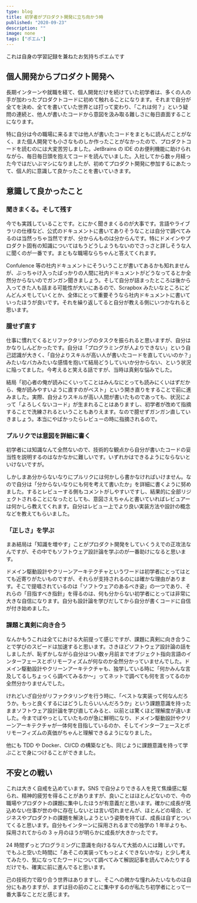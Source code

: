 ```yaml
---
type: blog
title: 初学者がプロダクト開発に立ち向かう時
published: "2020-09-23"
description: ""
image: none
tags: ["ポエム"]
---
```


これは自身の学習記録を兼ねたお気持ちポエムです

## 個人開発からプロダクト開発へ

長期インターンや就職を経て、個人開発だけを続けていた初学者は、多くの人の手が加わったプロダクトコードに初めて触れることになります。それまで自分が全てを決め、全てを書いていた世界とは打って変わり、「これは何？」という疑問の連続と、他人が書いたコードから意図を汲み取る難しさに毎日直面することになります。

特に自分は今の職場に来るまでは他人が書いたコードをまともに読んだことがなく、また個人開発でも小さなものしか作ったことがなかったので、プロダクトコードを読むのには大変苦労しました。JetBrains の IDE のお便利機能に助けられながら、毎日毎日頭を抱えてコードを読んでいました。入社してから数ヶ月経った今ではだいぶマシになりましたが、初めてプロダクト開発に参加するにあたって、個人的に意識して良かったことを書いていきます。

## 意識して良かったこと

### 聞きまくる。そして残す

今でも実践していることです。とにかく聞きまくるのが大事です。言語やライブラリの仕様など、公式のドキュメントに書いてありそうなことは自分で調べてみるのは当然っちゃ当然ですが、分からんものは分からんです。特にドメインやプロダクト固有の知識についてはもうどうしようもないのでさっさと詳しそうな人に聞くのが一番です。まともな職場ならちゃんと答えてくれます。

Confulence 等の社内ドキュメントにそういうことが書いてあるかも知れませんが、ぶっちゃけ入ったばっかりの人間に社内ドキュメントがどうなってるとか全然分からないのでガンガン聞きましょう。そして自分が詰まったところは後から入ってきた人も詰まる可能性が大いにあるので、Scrapbox みたいなところにどんどんメモしていくとか、全体にとって重要そうなら社内ドキュメントに書いていったほうが良いです。それを繰り返してると自分が教える側にいつかなれると思います。

### 臆せず直す

仕事に慣れてくるとリファクタリングのタスクを振られると思いますが、自分はかなりしんどかったです。自分は「プログラミングが人よりできない」という自己認識が大きく、「自分よりスキルが高い人が書いたコードを直していいのか？」みたいなバカみたいな感情を抱いて結局どうしていいか分からない、という状況に陥ってました。今考えると笑える話ですが、当時は真剣な悩みでした。

結局「初心者の俺が読みにくいってことはみんなにとっても読みにくいはずだから、俺が読みやすいように直すのがベスト」という開き直りをすることで前に進みました。実際、自分よりスキルが高い人間が書いたものであっても、状況によって「よろしくないコード」が生まれることはありますし、初学者が改めて指摘することで洗練されるということもありえます。なので臆せずガンガン直していきましょう。本当にやばかったらレビューの時に指摘されるので。

### プルリクでは意図を詳細に書く

初学者には知識なんて全然ないので、技術的な観点から自分が書いたコードの妥当性を説明するのはなかなかに難しいです。いずれかはできるようにならないといけないですが。

しかしまあ分からないなりにプルリクには何かしら書かなければいけません。なので自分は「分からないなりにも何を考えて書いたか」を詳細に書くように努めました。するとレビューする側もコメントがしやすいですし、結果的に全部リジェクトされることになったとしても、意図さえちゃんと書いていればレビュアーは何かしら教えてくれます。自分はレビュー上でより良い実装方法や設計の概念などを教えてもらいました。

### 「正しさ」を学ぶ

まあ結局は「知識を増やす」ことがプロダクト開発をしていくうえでの正攻法なんですが、その中でもソフトウェア設計論を学ぶのが一番助けになると思います。

ドメイン駆動設計やクリーンアーキテクチャというワードは初学者にとってはとても近寄りがたいものですが、それらが支持されるのには確かな理由があります。そこで提唱されているのは「ソフトウェアのあるべき姿」の一つであり、それらの「目指すべき指針」を得るのは、何も分からない初学者にとっては非常に大きな自信になります。自分も設計論を学びだしてから自分が書くコードに自信が付き始めました。

### 課題と真剣に向き合う

なんかもうこれは全てにおける大前提って感じですが、課題に真剣に向き合うことで学びのスピードは加速すると思います。さきほどソフトウェア設計論の話をしましたが、恥ずかしながら自分はつい数ヶ月前までオブジェクト指向言語のインターフェースとポリモーフィズムが何なのか全然分かっていませんでした。ドメイン駆動設計やクリーンアーキテクチャも、独学している時に「何かみんな言及してるしちょっくら調べてみるか～」ってネットで調べても何を言ってるのか全然分かりませんでした。

けれどいざ自分がリファクタリングを行う時に、「ベストな実装って何なんだろうか。もっと良くするにはどうしたらいいんだろうか」という課題意識を持ったままソフトウェア設計論を学び直してみると、以前とは驚くほど理解度が違いました。今までぼやっとしていたものが急に鮮明になり、ドメイン駆動設計やクリーンアーキテクチャが一体何を目指しているのか、そしてインターフェースとポリモーフィズムの真価がちゃんと理解できるようになりました。

他にも TDD や Docker、CI/CD の構築なども、同じように課題意識を持って学ぶことで身につけることができました。

## 不安との戦い

これは大きく自戒を込めています。SNS で自分よりできる人を見て焦燥感に駆られ、精神的疲労を得ることがありますが、良いことはほとんどないので、今の職場やプロダクトの課題に集中したほうが有意義だと思います。確かに成長が見込めない仕事が世の中に存在しないとは言い切れませんが、ほとんどの場合、ビジネスやプロダクトの課題を解決しようという姿勢を持てば、成長は自ずとついてくると思います。自分もインターンに採用されるまでの独学の 1 年半よりも、採用されてからの 3 ヶ月のほうが明らかに成長が大きかったです。

24 時間ずっとプログラミングに意識を向けるなんて大抵の人には難しいです。でもふと空いた時間に「あそこの実装ってもっとよくできないかな」と少し考えてみたり、気になってたワードについて調べてみて解説記事を読んでみたりするだけでも、確実に前に進んでると思います。

己の技術力で殴り合う世界はありますし、そこへの微かな憧れみたいなものは自分にもありますが、まずは目の前のことに集中するのが私たち初学者にとって一番大事なことだと感じます。
